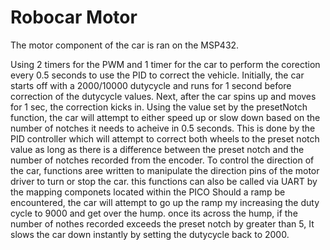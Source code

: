 # Robocar Motor


The motor component of the car is ran on the MSP432.

Using 2 timers for the PWM and 1 timer for the car to perform the corection every 0.5 seconds to use the PID to correct the vehicle.
Initially, the car starts off with a 2000/10000 dutycycle and runs for 1 second before correction of the dutycycle values.
Next, after the car spins up and moves for 1 sec, the correction kicks in. Using the value set by the presetNotch function, the car will attempt to either speed up or slow down based on the number of notches it needs to acheive in 0.5 seconds. 
This is done by the PID controller which will attempt to correct both wheels to the preset notch value as long as there is a difference between the preset notch and the number of notches recorded from the encoder. 
To control the direction of the car, functions aree written to manipulate the direction pins of the motor driver to turn or stop the car. this functions can also be called via UART by the mapping componets located within the PICO
Should a ramp be encountered, the car will attempt to go up the ramp my increasing the duty cycle to 9000 and get over the hump. once its across the hump, if the number of nothes recorded exceeds the preset notch by greater than 5, It slows the car down instantly by setting the dutycycle back to 2000.
